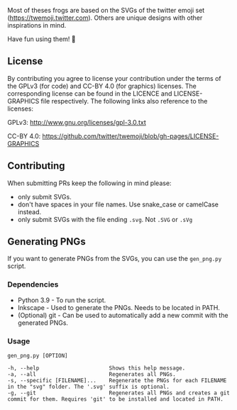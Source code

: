 Most of theses frogs are based on the SVGs of the twitter emoji set (https://twemoji.twitter.com). Others are unique designs with other inspirations in mind.

Have fun using them! 🐸

## License

By contributing you agree to license your contribution under the terms of the GPLv3 (for code) and CC-BY 4.0 (for graphics) licenses. The corresponding license can be found in the LICENCE and LICENSE-GRAPHICS file respectively. The following links also reference to the licenses:

GPLv3: <http://www.gnu.org/licenses/gpl-3.0.txt>

CC-BY 4.0: <https://github.com/twitter/twemoji/blob/gh-pages/LICENSE-GRAPHICS>

## Contributing
When submitting PRs keep the following in mind please:

- only submit SVGs.
- don't have spaces in your file names. Use snake_case or camelCase instead.
- only submit SVGs with the file ending `.svg`. Not `.SVG` or `.sVg`

## Generating PNGs 
If you want to generate PNGs from the SVGs, you can use the `gen_png.py` script.

### Dependencies
- Python 3.9 - To run the script.
- Inkscape - Used to generate the PNGs. Needs to be located in PATH.
- (Optional) git - Can be used to automatically add a new commit with the generated PNGs.

### Usage
```
gen_png.py [OPTION]

-h, --help                      Shows this help message.
-a, --all                       Regenerates all PNGs.
-s, --specific [FILENAME]...    Regenerate the PNGs for each FILENAME in the "svg" folder. The '.svg' suffix is optional.
-g, --git                       Regenerates all PNGs and creates a git commit for them. Requires 'git' to be installed and located in PATH.
```
